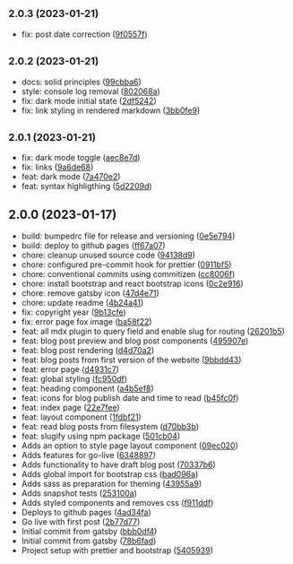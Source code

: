 ## <small>2.0.3 (2023-01-21)</small>

- fix: post date correction ([9f0557f](https://github.com/nareshlakyajagadisha/website/commit/9f0557f))

## <small>2.0.2 (2023-01-21)</small>

- docs: solid principles ([99cbba6](https://github.com/nareshlakyajagadisha/website/commit/99cbba6))
- style: console log removal ([802068a](https://github.com/nareshlakyajagadisha/website/commit/802068a))
- fix: dark mode initial state ([2df5242](https://github.com/nareshlakyajagadisha/website/commit/2df5242))
- fix: link styling in rendered markdown ([3bb0fe9](https://github.com/nareshlakyajagadisha/website/commit/3bb0fe9))

## <small>2.0.1 (2023-01-21)</small>

- fix: dark mode toggle ([aec8e7d](https://github.com/nareshlakyajagadisha/website/commit/aec8e7d))
- fix: links ([9a6de68](https://github.com/nareshlakyajagadisha/website/commit/9a6de68))
- feat: dark mode ([7a470e2](https://github.com/nareshlakyajagadisha/website/commit/7a470e2))
- feat: syntax highligthing ([5d2209d](https://github.com/nareshlakyajagadisha/website/commit/5d2209d))

## 2.0.0 (2023-01-17)

- build: bumpedrc file for release and versioning ([0e5e794](https://github.com/nareshlakyajagadisha/website/commit/0e5e794))
- build: deploy to github pages ([ff67a07](https://github.com/nareshlakyajagadisha/website/commit/ff67a07))
- chore: cleanup unused source code ([94138d9](https://github.com/nareshlakyajagadisha/website/commit/94138d9))
- chore: configured pre-commit hook for prettier ([0911bf5](https://github.com/nareshlakyajagadisha/website/commit/0911bf5))
- chore: conventional commits using commitizen ([cc8006f](https://github.com/nareshlakyajagadisha/website/commit/cc8006f))
- chore: install bootstrap and react bootstrap icons ([0c2e916](https://github.com/nareshlakyajagadisha/website/commit/0c2e916))
- chore: remove gatsby icon ([47d4e71](https://github.com/nareshlakyajagadisha/website/commit/47d4e71))
- chore: update readme ([4b24a41](https://github.com/nareshlakyajagadisha/website/commit/4b24a41))
- fix: copyright year ([9b13cfe](https://github.com/nareshlakyajagadisha/website/commit/9b13cfe))
- fix: error page fox image ([ba58f22](https://github.com/nareshlakyajagadisha/website/commit/ba58f22))
- feat: all mdx plugin to query field and enable slug for routing ([26201b5](https://github.com/nareshlakyajagadisha/website/commit/26201b5))
- feat: blog post preview and blog post components ([495907e](https://github.com/nareshlakyajagadisha/website/commit/495907e))
- feat: blog post rendering ([d4d70a2](https://github.com/nareshlakyajagadisha/website/commit/d4d70a2))
- feat: blog posts from first version of the website ([9bbdd43](https://github.com/nareshlakyajagadisha/website/commit/9bbdd43))
- feat: error page ([d4931c7](https://github.com/nareshlakyajagadisha/website/commit/d4931c7))
- feat: global styling ([fc950df](https://github.com/nareshlakyajagadisha/website/commit/fc950df))
- feat: heading component ([a4b5ef8](https://github.com/nareshlakyajagadisha/website/commit/a4b5ef8))
- feat: icons for blog publish date and time to read ([b45fc0f](https://github.com/nareshlakyajagadisha/website/commit/b45fc0f))
- feat: index page ([22e7fee](https://github.com/nareshlakyajagadisha/website/commit/22e7fee))
- feat: layout component ([1fdbf21](https://github.com/nareshlakyajagadisha/website/commit/1fdbf21))
- feat: read blog posts from filesystem ([d70bb3b](https://github.com/nareshlakyajagadisha/website/commit/d70bb3b))
- feat: slugify using npm package ([501cb04](https://github.com/nareshlakyajagadisha/website/commit/501cb04))
- Adds an option to style page layout component ([09ec020](https://github.com/nareshlakyajagadisha/website/commit/09ec020))
- Adds features for go-live ([6348897](https://github.com/nareshlakyajagadisha/website/commit/6348897))
- Adds functionality to have draft blog post ([70337b6](https://github.com/nareshlakyajagadisha/website/commit/70337b6))
- Adds global import for bootstrap css ([bad096a](https://github.com/nareshlakyajagadisha/website/commit/bad096a))
- Adds sass as preparation for theming ([43955a9](https://github.com/nareshlakyajagadisha/website/commit/43955a9))
- Adds snapshot tests ([253100a](https://github.com/nareshlakyajagadisha/website/commit/253100a))
- Adds styled components and removes css ([f911ddf](https://github.com/nareshlakyajagadisha/website/commit/f911ddf))
- Deploys to github pages ([4ad34fa](https://github.com/nareshlakyajagadisha/website/commit/4ad34fa))
- Go live with first post ([2b77d77](https://github.com/nareshlakyajagadisha/website/commit/2b77d77))
- Initial commit from gatsby ([bbb0df4](https://github.com/nareshlakyajagadisha/website/commit/bbb0df4))
- Initial commit from gatsby ([78b6fad](https://github.com/nareshlakyajagadisha/website/commit/78b6fad))
- Project setup with prettier and bootstrap ([5405939](https://github.com/nareshlakyajagadisha/website/commit/5405939))
